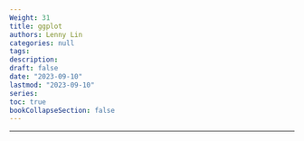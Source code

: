 ```yaml
---
Weight: 31
title: ggplot
authors: Lenny Lin
categories: null
tags: 
description: 
draft: false
date: "2023-09-10"
lastmod: "2023-09-10"
series:
toc: true
bookCollapseSection: false
---
```



<!--more-->

---



